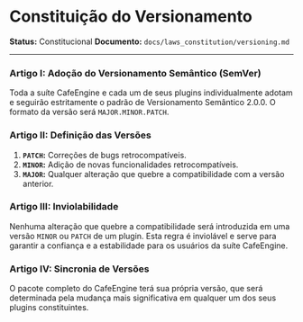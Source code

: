 # Constituição do Versionamento

**Status:** Constitucional
**Documento:** `docs/laws_constitution/versioning.md`

---

### **Artigo I: Adoção do Versionamento Semântico (SemVer)**

Toda a suíte CafeEngine e cada um de seus plugins individualmente adotam e seguirão estritamente o padrão de Versionamento Semântico 2.0.0. O formato da versão será `MAJOR.MINOR.PATCH`.

### **Artigo II: Definição das Versões**

1.  **`PATCH`:** Correções de bugs retrocompatíveis.
2.  **`MINOR`:** Adição de novas funcionalidades retrocompatíveis.
3.  **`MAJOR`:** Qualquer alteração que quebre a compatibilidade com a versão anterior.

### **Artigo III: Inviolabilidade**

Nenhuma alteração que quebre a compatibilidade será introduzida em uma versão `MINOR` ou `PATCH` de um plugin. Esta regra é inviolável e serve para garantir a confiança e a estabilidade para os usuários da suíte CafeEngine.

### **Artigo IV: Sincronia de Versões**

O pacote completo do CafeEngine terá sua própria versão, que será determinada pela mudança mais significativa em qualquer um dos seus plugins constituintes.
